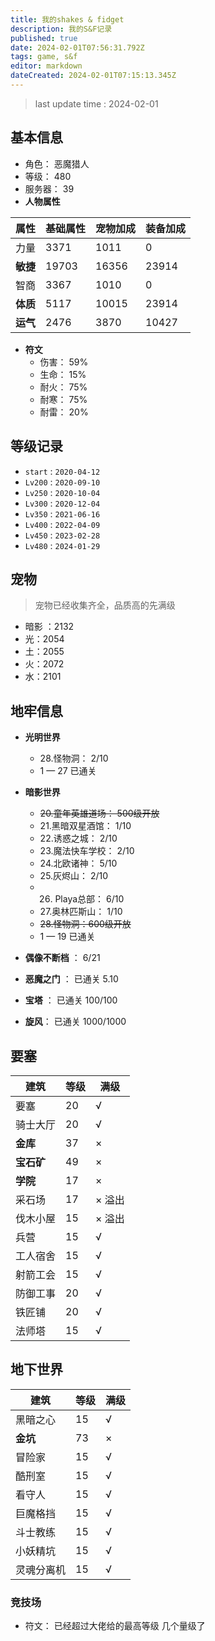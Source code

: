 ```yaml
---
title: 我的shakes & fidget
description: 我的S&F记录
published: true
date: 2024-02-01T07:56:31.792Z
tags: game, s&f
editor: markdown
dateCreated: 2024-02-01T07:15:13.345Z
---
```


> last update time : 2024-02-01
## 基本信息 
- 角色：  恶魔猎人 
- 等级：  480
- 服务器： 39
- **人物属性**
 

|  属性    | 基础属性 |  宠物加成    |  装备加成    |
| ---- | ---- | ---- | ---- |
|  力量    |  3371    |  1011    |   0   |
| **敏捷**     |  19703    |  16356    |   23914   |
|  智商    |   3367   |  1010    |  0    |
| **体质**    |   5117   |   10015  |   23914   |
| **运气**    |   2476   |    3870  |   10427   |



- **符文**
  - 伤害：  59%
  - 生命：  15%
  - 耐火：  75%
  - 耐寒：  75%
  - 耐雷：  20%



## 等级记录
- `start` : `2020-04-12`
- `Lv200` : `2020-09-10`
- `Lv250` : `2020-10-04`
- `Lv300` : `2020-12-04`
- `Lv350` : `2021-06-16`
- `Lv400` : `2022-04-09`
- `Lv450` : `2023-02-28`
- `Lv480` : `2024-01-29`
## 宠物
> 宠物已经收集齐全，品质高的先满级
- 暗影 ：2132
- 光：2054
- 土：2055
- 火：2072
- 水：2101

## 地牢信息
- **光明世界**
  - 28.怪物洞： 2/10
  - 1 — 27 已通关
  
- **暗影世界**
  - ~~20.童年英雄道场： 500级开放~~
  - 21.黑暗双星酒馆：  1/10
  - 22.诱惑之城：     2/10
  - 23.魔法快车学校：  2/10 
  - 24.北欧诸神：   5/10
  - 25.灰烬山： 2/10
  - 26. Playa总部： 6/10
  - 27.奥林匹斯山： 1/10
  - ~~28.怪物洞：600级开放~~
  - 1 — 19 已通关
  
- **偶像不断档** ： 6/21
- **恶魔之门** ： 已通关 5.10
- **宝塔** ：   已通关 100/100
- **旋风**： 已通关 1000/1000
## 要塞
|  建筑    | 等级     | 满级     |
| ---- | ---- | ---- |
| 要塞     |20      |√      |
| 骑士大厅     |20      |√      |
| **金库**   |37      |×      |
| **宝石矿**     |49      |×      |
|  **学院**    |17      |×      |
|  采石场    |17      | × 溢出     |
|  伐木小屋    |15      |× 溢出      |
|  兵营    | 15     |√      |
|   工人宿舍   |15      |  √    |
|  射箭工会    | 15     | √     |
|  防御工事    | 20     |  √    |
|   铁匠铺   |  20    | √     |
| 法师塔     |  15    |  √    |


## 地下世界
|  建筑    | 等级     | 满级     |
| ---- | ---- | ---- |
|   黑暗之心   | 15     | √     |
|   **金坑**   | 73     |×      |
|  冒险家    | 15     | √     |
|  酷刑室    | 15     |√      |
| 看守人     |  15    | √     |
| 巨魔格挡     | 15     |√      |
| 斗士教练     | 15     |√      |
| 小妖精坑     |15      |√      |
| 灵魂分离机     | 15     |√      |

### 竞技场
- 符文： 已经超过大佬给的最高等级 几个量级了
